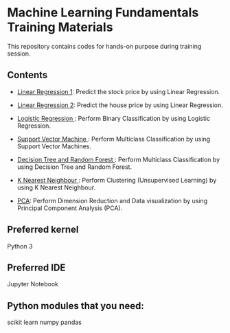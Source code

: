 # Machine Learning Fundamentals Training Materials
This repository contains codes for hands-on purpose during training session.
## Contents

- [Linear Regression 1](...):
  Predict the stock price by using Linear Regression.

- [Linear Regression 2](...):
  Predict the house price by using Linear Regression.

- [Logistic Regression ](...):
  Perform Binary Classification by using Logistic Regression.

- [Support Vector Machine ](...):
  Perform Multiclass Classification by using Support Vector Machines.
  
- [Decision Tree and Random Forest ](...):
  Perform Multiclass Classification by using Decision Tree and Random Forest.

- [K Nearest Neighbour ](...):
  Perform Clustering (Unsupervised Learning) by using K Nearest Neighbour.
  
- [PCA](...):
  Perform Dimension Reduction and Data visualization by using Principal Component Analysis (PCA).

## Preferred kernel
Python 3

## Preferred IDE
Jupyter Notebook

## Python modules that you need:

scikit learn
numpy
pandas


  

